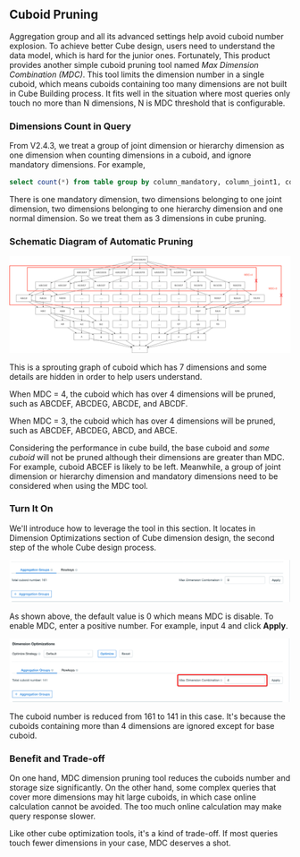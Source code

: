 ## Cuboid Pruning

Aggregation group and all its advanced settings help avoid cuboid number explosion. To achieve better Cube design, users need to understand the data model, which is hard for the junior ones. Fortunately, This product provides another simple cuboid pruning tool named *Max Dimension Combination (MDC)*. This tool limits the dimension number in a single cuboid, which means cuboids containing too many dimensions are not built in Cube Building process. It fits well in the situation where most queries only touch no more than N dimensions, N is MDC threshold that is configurable.



### Dimensions Count in Query ###

From V2.4.3, we treat a group of joint dimension or hierarchy dimension as one dimension when counting dimensions in a cuboid, and ignore mandatory dimensions. For example,

```sql
select count(*) from table group by column_mandatory, column_joint1, column_joint2, column_hierarchy1, column_hierarchy2, column_normal
```

There is one mandatory dimension, two dimensions belonging to one joint dimension, two dimensions belonging to one hierarchy dimension and one normal dimension. So we treat them as 3 dimensions in cube pruning.



### Schematic Diagram of Automatic Pruning ###

![sprouting graph](images/cuboid_mdc.en.png)

This is a sprouting graph of cuboid which has 7 dimensions and some details are hidden in order to help users understand.

When MDC = 4, the cuboid which has over 4 dimensions will be pruned, such as ABCDEF, ABCDEG, ABCDE, and ABCDF.

When MDC = 3, the cuboid which has over 4 dimensions will be pruned, such as ABCDEF, ABCDEG, ABCD, and ABCE.

Considering the performance in cube build, the base cuboid and *some cuboid* will not be pruned although their dimensions are greater than MDC. For example, cuboid ABCEF is likely to be left. Meanwhile, a group of joint dimension or hierarchy dimension and mandatory dimensions need to be considered when using the MDC tool.



### Turn It On ###

We'll introduce how to leverage the tool in this section. It locates in Dimension Optimizations section of Cube dimension design, the second step of the whole Cube design process.

![](images/cuboid_pruning_1.png)

As shown above, the default value is 0 which means MDC is disable. To enable MDC, enter a positive number. For example, input 4 and click **Apply**. 

![](images/cuboid_pruning_2.png)

The cuboid number is reduced from 161 to 141 in this case. It's because the cuboids containing more than 4 dimensions are ignored except for base cuboid.



### Benefit and Trade-off ###

On one hand, MDC dimension pruning tool reduces the cuboids number and storage size significantly. On the other hand, some complex queries that cover more dimensions may hit large cuboids, in which case online calculation cannot be avoided. The too much online calculation may make query response slower. 

Like other cube optimization tools, it's a kind of trade-off. If most queries touch fewer dimensions in your case, MDC deserves a shot.
